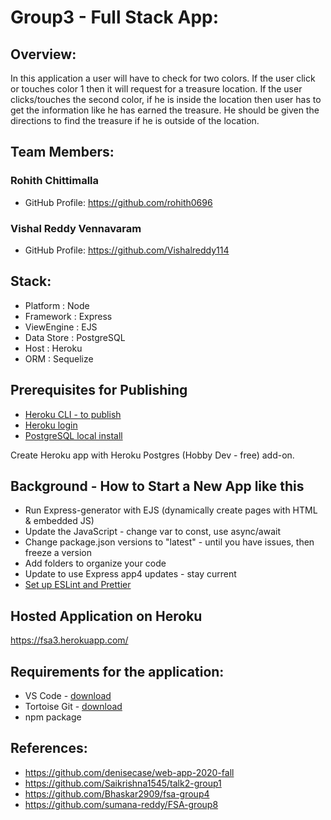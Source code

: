 # Group3 - Full Stack App: 

## Overview:
In this application a user will have to check for two colors. If the user click or touches color 1 then it will request for a treasure location. If the user clicks/touches the second color, if he is inside the location then user has to get the information like he has earned the treasure. He should be given the directions to find the treasure if he is outside of the location.

## Team Members:
### Rohith Chittimalla
- GitHub Profile: https://github.com/rohith0696
### Vishal Reddy Vennavaram 
- GitHub Profile: https://github.com/Vishalreddy114  

## Stack:
- Platform : Node
- Framework : Express
- ViewEngine : EJS
- Data Store : PostgreSQL
- Host : Heroku
- ORM : Sequelize

## Prerequisites for Publishing

- [Heroku CLI - to publish](https://devcenter.heroku.com/articles/getting-started-with-nodejs#set-up)
- [Heroku login](https://id.heroku.com/login)
- [PostgreSQL local install](https://www.enterprisedb.com/downloads/postgres-postgresql-downloads)

Create Heroku app with Heroku Postgres (Hobby Dev - free) add-on.

## Background - How to Start a New App like this

- Run Express-generator with EJS (dynamically create pages with HTML & embedded JS)
- Update the JavaScript - change var to const, use async/await
- Change package.json versions to "latest" - until you have issues, then freeze a version
- Add folders to organize your code
- Update to use Express app4 updates - stay current
- [Set up ESLint and Prettier](https://sourcelevel.io/blog/how-to-setup-eslint-and-prettier-on-node)


## Hosted Application on Heroku
 https://fsa3.herokuapp.com/

## Requirements for the application:
- VS Code - [download](https://code.visualstudio.com/download)
- Tortoise Git - [download](https://tortoisegit.org/download/)
- npm package 

## References:
- https://github.com/denisecase/web-app-2020-fall
- https://github.com/Saikrishna1545/talk2-group1
- https://github.com/Bhaskar2909/fsa-group4
- https://github.com/sumana-reddy/FSA-group8

